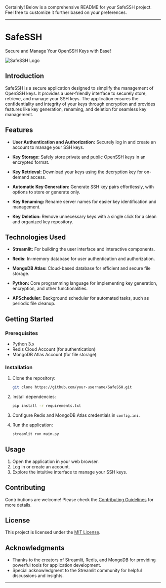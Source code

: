 Certainly! Below is a comprehensive README for your SafeSSH project. Feel free to customize it further based on your preferences.

---

# SafeSSH

Secure and Manage Your OpenSSH Keys with Ease!

![SafeSSH Logo](path/to/logo.png)

## Introduction

SafeSSH is a secure application designed to simplify the management of OpenSSH keys. It provides a user-friendly interface to securely store, retrieve, and manage your SSH keys. The application ensures the confidentiality and integrity of your keys through encryption and provides features like key generation, renaming, and deletion for seamless key management.

## Features

- **User Authentication and Authorization:** Securely log in and create an account to manage your SSH keys.
  
- **Key Storage:** Safely store private and public OpenSSH keys in an encrypted format.

- **Key Retrieval:** Download your keys using the decryption key for on-demand access.

- **Automatic Key Generation:** Generate SSH key pairs effortlessly, with options to store or generate only.

- **Key Renaming:** Rename server names for easier key identification and management.

- **Key Deletion:** Remove unnecessary keys with a single click for a clean and organized key repository.

## Technologies Used

- **Streamlit:** For building the user interface and interactive components.

- **Redis:** In-memory database for user authentication and authorization.

- **MongoDB Atlas:** Cloud-based database for efficient and secure file storage.

- **Python:** Core programming language for implementing key generation, encryption, and other functionalities.

- **APScheduler:** Background scheduler for automated tasks, such as periodic file cleanup.

## Getting Started

### Prerequisites

- Python 3.x
- Redis Cloud Account (for authentication)
- MongoDB Atlas Account (for file storage)

### Installation

1. Clone the repository:

    ```bash
    git clone https://github.com/your-username/SafeSSH.git
    ```

2. Install dependencies:

    ```bash
    pip install -r requirements.txt
    ```

3. Configure Redis and MongoDB Atlas credentials in `config.ini`.

4. Run the application:

    ```bash
    streamlit run main.py
    ```

## Usage

1. Open the application in your web browser.
2. Log in or create an account.
3. Explore the intuitive interface to manage your SSH keys.

## Contributing

Contributions are welcome! Please check the [Contributing Guidelines](CONTRIBUTING.md) for more details.

## License

This project is licensed under the [MIT License](LICENSE).

## Acknowledgments

- Thanks to the creators of Streamlit, Redis, and MongoDB for providing powerful tools for application development.
- Special acknowledgment to the Streamlit community for helpful discussions and insights.

---
